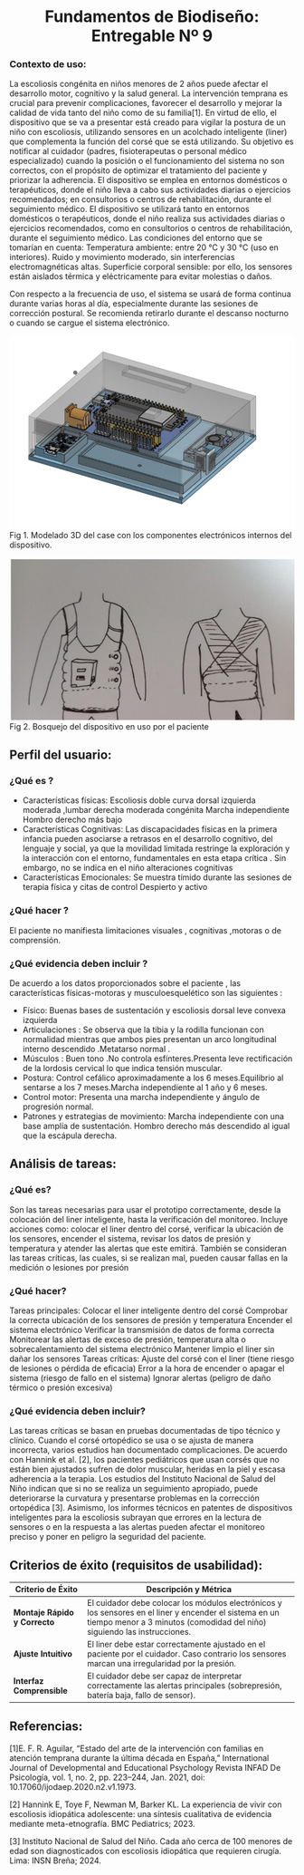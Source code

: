 <div align="center">

# Fundamentos de Biodiseño: Entregable Nº 9

</div>
<div align="center">
  
</div>

### Contexto de uso:
La escoliosis congénita en niños menores de 2 años puede afectar el desarrollo motor, cognitivo y la salud general. La intervención temprana es crucial para prevenir complicaciones, favorecer el desarrollo y mejorar la calidad de vida tanto del niño como de su familia[1]. En virtud de ello, el dispositivo que se va a presentar está creado para vigilar la postura de un niño con escoliosis, utilizando sensores en un acolchado inteligente (liner) que complementa la función del corsé que se está utilizando. Su objetivo es notificar al cuidador (padres, fisioterapeutas o personal médico especializado) cuando la posición o el funcionamiento del sistema no son correctos, con el propósito de optimizar el tratamiento del paciente y priorizar la adherencia. El dispositivo se emplea en entornos domésticos o terapéuticos, donde el niño lleva a cabo sus actividades diarias o ejercicios recomendados; en consultorios o centros de rehabilitación, durante el seguimiento médico.
El dispositivo se utilizará tanto en entornos domésticos o terapéuticos, donde el niño realiza sus actividades diarias o ejercicios recomendados, como en consultorios o centros de rehabilitación, durante el seguimiento médico. Las condiciones del entorno que se tomarían en cuenta:
Temperatura ambiente: entre 20 °C y 30 °C (uso en interiores).
Ruido y movimiento moderado, sin interferencias electromagnéticas altas.
Superficie corporal sensible: por ello, los sensores están aislados térmica y eléctricamente para evitar molestias o daños.



Con respecto a la frecuencia de uso, el sistema se usará de forma continua durante varias horas al día, especialmente durante las sesiones de corrección postural. Se recomienda retirarlo durante el descanso nocturno o cuando se cargue el sistema electrónico.

![Texto alternativo](https://github.com/reishelsulivan/funbio/blob/main/Imagenes/Recursos%20entregable%209/Captura%20de%20pantalla%202025-10-29%20004550.jpg)
Fig 1. Modelado 3D del case con los componentes electrónicos internos del dispositivo.

![Texto alternativo](https://github.com/reishelsulivan/funbio/blob/main/Imagenes/Recursos%20entregable%209/Captura%20de%20pantalla%202025-10-29%20004342.jpg)
Fig 2. Bosquejo del dispositivo en uso por el paciente

## Perfil del usuario:

### ¿Qué es ?
- Características físicas:
Escoliosis doble curva dorsal izquierda moderada ,lumbar derecha moderada congénita 
Marcha independiente
Hombro derecho más bajo 
- Características Cognitivas: Las discapacidades físicas en la primera infancia pueden asociarse a retrasos en el desarrollo cognitivo, del lenguaje y social, ya que la movilidad limitada restringe la exploración y la interacción con el entorno, fundamentales en esta etapa crítica . Sin embargo, no se indica en el niño alteraciones cognitivas
- Características Emocionales: 
Se muestra tímido durante las sesiones de terapia física y citas de control
Despierto y activo 
### ¿Qué hacer ? 
El  paciente no manifiesta limitaciones visuales , cognitivas ,motoras o de comprensión.
 
### ¿Qué evidencia deben incluir ? 
De acuerdo  a los datos proporcionados sobre el paciente , las características físicas-motoras y musculoesquelético son las siguientes :
	
- Físico: Buenas bases de sustentación y escoliosis dorsal leve convexa izquierda
- Articulaciones : Se observa que la tibia y la rodilla funcionan con normalidad mientras que ambos pies presentan un arco longitudinal interno descendido .Metatarso normal .
- Músculos : Buen tono .No controla esfínteres.Presenta leve rectificación de la lordosis cervical lo que indica tensión muscular.
- Postura: Control cefálico aproximadamente a los 6 meses.Equilibrio al sentarse a los 7 meses.Marcha independiente al 1 año y 6 meses.
- Control motor: Presenta una marcha independiente y ángulo de progresión normal. 
- Patrones y estrategias de movimiento: Marcha independiente con una base amplía de sustentación. Hombro derecho más descendido al igual que la escápula derecha.


## Análisis de tareas:
### ¿Qué es?
Son las tareas necesarias para usar el prototipo correctamente, desde la colocación del liner inteligente, hasta la verificación del monitoreo. Incluye acciones como: colocar el liner dentro del corsé, verificar la ubicación de los sensores, encender el sistema, revisar los datos de presión y temperatura y atender las alertas que este emitirá. También se consideran las tareas críticas, las cuales, si se realizan mal, pueden causar fallas en la medición o lesiones por presión 

### ¿Qué hacer?

Tareas principales:
Colocar el liner inteligente dentro del corsé
Comprobar la correcta ubicación de los sensores de presión y temperatura
Encender el sistema electrónico
Verificar la transmisión de datos de forma correcta
Monitorear las alertas de exceso de presión, temperatura alta o sobrecalentamiento del sistema electrónico
Mantener limpio el liner sin dañar los sensores
Tareas críticas:
Ajuste del corsé con el liner (tiene riesgo de lesiones o pérdida de eficacia)
Error a la hora de encender o apagar el sistema (riesgo de fallo en el sistema)
Ignorar alertas (peligro de daño térmico o presión excesiva)

### ¿Qué evidencia deben incluir?

Las tareas críticas se basan en pruebas documentadas de tipo técnico y clínico. Cuando el corsé ortopédico se usa o se ajusta de manera incorrecta, varios estudios han documentado complicaciones.
De acuerdo con Hannink et al. [2], los pacientes pediátricos que usan corsés que no están bien ajustados sufren de dolor muscular, heridas en la piel y escasa adherencia a la terapia.
Los estudios del Instituto Nacional de Salud del Niño indican que si no se realiza un seguimiento apropiado, puede deteriorarse la curvatura y presentarse problemas en la corrección ortopédica [3].
Asimismo, los informes técnicos en patentes de dispositivos inteligentes para la escoliosis subrayan que errores en la lectura de sensores o en la respuesta a las alertas pueden afectar el monitoreo preciso y poner en peligro la seguridad del paciente.

## Criterios de éxito (requisitos de usabilidad):

| **Criterio de Éxito**         | **Descripción y Métrica**                                                                                                                                                     |
|-------------------------------|--------------------------------------------------------------------------------------------------------------------------------------------------------------------------------|
| **Montaje Rápido y Correcto** | El cuidador debe colocar los módulos electrónicos y los sensores en el liner y encender el sistema en un tiempo menor a 3 minutos (comodidad del niño) siguiendo las instrucciones. |
| **Ajuste Intuitivo**          | El liner debe estar correctamente ajustado en el paciente por el cuidador. Caso contrario los sensores marcan una irregularidad por la presión.                                 |
| **Interfaz Comprensible**     | El cuidador debe ser capaz de interpretar correctamente las alertas principales (sobrepresión, batería baja, fallo de sensor).                                                 |


## Referencias:
[1]E. F. R. Aguilar, “Estado del arte de la intervención con familias en atención temprana durante la última década en España,” International Journal of Developmental and Educational Psychology Revista INFAD De Psicología, vol. 1, no. 2, pp. 223–244, Jan. 2021, doi: 10.17060/ijodaep.2020.n2.v1.1973.

[2] Hannink E, Toye F, Newman M, Barker KL. La experiencia de vivir con escoliosis idiopática adolescente: una síntesis cualitativa de evidencia mediante meta-etnografía. BMC Pediatrics; 2023.

[3] Instituto Nacional de Salud del Niño. Cada año cerca de 100 menores de edad son diagnosticados con escoliosis idiopática que requieren cirugía. Lima: INSN Breña; 2024. 

